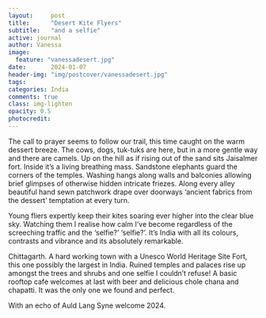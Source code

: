 ```yaml
---
layout:     post
title:      "Desert Kite Flyers"
subtitle:   "and a selfie"
active: journal
author: Vanessa
image:
  feature: "vanessadesert.jpg"
date:       2024-01-07
header-img: "img/postcover/vanessadesert.jpg"
tags: 
categories: India
comments: true
class: img-lighten 
opacity: 0.5
photocredit:
---
```


The call to prayer seems to follow our trail, this time caught on the warm dessert breeze. The cows, dogs, tuk-tuks are here, but in a more gentle way and there are camels. Up on the hill as if rising out of the sand sits Jaisalmer fort. Inside it’s a living breathing mass. Sandstone elephants guard the corners of the temples. Washing hangs along walls and balconies allowing brief glimpses of otherwise hidden intricate friezes. Along every alley beautiful hand sewn patchwork drape over doorways ‘ancient fabrics from the dessert’ temptation at every turn.

Young fliers expertly keep their kites soaring ever higher into the clear blue sky. Watching them I realise how calm I’ve become regardless of the screeching traffic and the ‘selfie?’ ‘selfie?’.
It’s India with all its colours, contrasts and vibrance and its absolutely remarkable.

Chittagarth. A hard working town with a Unesco World Heritage Site Fort, this one possibly the largest in India. Ruined temples and palaces rise up amongst the trees and shrubs and one selfie I couldn’t refuse!  A basic rooftop cafe welcomes at last with beer and delicious chole chana and chapatti. It was the only one we found and perfect.

With an echo of Auld Lang Syne welcome 2024.









